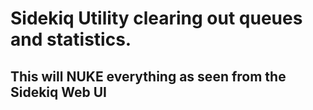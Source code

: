 # Sidekiq Utility clearing out queues and statistics.
## This will NUKE everything as seen from the Sidekiq Web UI 
